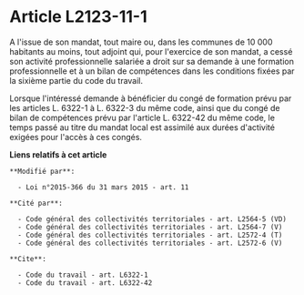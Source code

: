 # Article L2123-11-1

A l'issue de son mandat, tout maire ou, dans les communes de 10 000 habitants au moins, tout adjoint qui, pour l'exercice de
son mandat, a cessé son activité professionnelle salariée a droit sur sa demande à une formation professionnelle et à un
bilan de compétences dans les conditions fixées par la sixième partie du code du travail. 

Lorsque l'intéressé demande à bénéficier du congé de formation prévu par les articles L. 6322-1 à L. 6322-3 du même code,
ainsi que du congé de bilan de compétences prévu par l'article L. 6322-42 du même code, le temps passé au titre du mandat
local est assimilé aux durées d'activité exigées pour l'accès à ces congés.

**Liens relatifs à cet article**

	**Modifié par**:

	  - Loi n°2015-366 du 31 mars 2015 - art. 11

	**Cité par**:

	  - Code général des collectivités territoriales - art. L2564-5 (VD)
	  - Code général des collectivités territoriales - art. L2564-7 (V)
	  - Code général des collectivités territoriales - art. L2572-4 (T)
	  - Code général des collectivités territoriales - art. L2572-6 (V)

	**Cite**:

	  - Code du travail - art. L6322-1
	  - Code du travail - art. L6322-42
